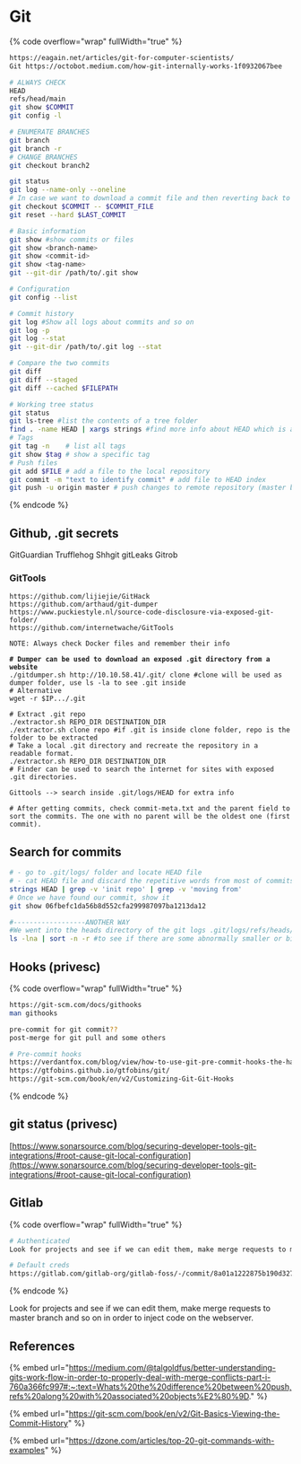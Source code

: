 # Git

{% code overflow="wrap" fullWidth="true" %}
```bash
https://eagain.net/articles/git-for-computer-scientists/
Git https://octobot.medium.com/how-git-internally-works-1f0932067bee

# ALWAYS CHECK 
HEAD 
refs/head/main
git show $COMMIT
git config -l

# ENUMERATE BRANCHES
git branch
git branch -r
# CHANGE BRANCHES
git checkout branch2

git status
git log --name-only --oneline
# In case we want to download a commit file and then reverting back to the last commit
git checkout $COMMIT -- $COMMIT_FILE
git reset --hard $LAST_COMMIT

# Basic information
git show #show commits or files
git show <branch-name>
git show <commit-id>
git show <tag-name>
git --git-dir /path/to/.git show

# Configuration
git config --list

# Commit history
git log #Show all logs about commits and so on
git log -p
git log --stat
git --git-dir /path/to/.git log --stat

# Compare the two commits
git diff
git diff --staged
git diff --cached $FILEPATH

# Working tree status
git status
git ls-tree #list the contents of a tree folder
find . -name HEAD | xargs strings #find more info about HEAD which is a reference to commit objects in master
# Tags
git tag -n    # list all tags
git show $tag # show a specific tag
# Push files
git add $FILE # add a file to the local repository
git commit -m "text to identify commit" # add file to HEAD index
git push -u origin master # push changes to remote repository (master branch)
```
{% endcode %}

## Github, .git secrets

GitGuardian Trufflehog Shhgit gitLeaks Gitrob

### GitTools

<pre class="language-bash" data-overflow="wrap" data-full-width="true"><code class="lang-bash">https://github.com/lijiejie/GitHack
https://github.com/arthaud/git-dumper
https://www.puckiestyle.nl/source-code-disclosure-via-exposed-git-folder/
https://github.com/internetwache/GitTools

NOTE: Always check Docker files and remember their info
<strong>
</strong><strong># Dumper can be used to download an exposed .git directory from a website 
</strong>./gitdumper.sh http://10.10.58.41/.git/ clone #clone will be used as dumper folder, use ls -la to see .git inside
# Alternative
wget -r $IP.../.git

# Extract .git repo
./extractor.sh REPO_DIR DESTINATION_DIR
./extractor.sh clone repo #if .git is inside clone folder, repo is the folder to be extracted
# Take a local .git directory and recreate the repository in a readable format.
./extractor.sh REPO_DIR DESTINATION_DIR
# Finder can be used to search the internet for sites with exposed .git directories. 

Gittools --> search inside .git/logs/HEAD for extra info

# After getting commits, check commit-meta.txt and the parent field to sort the commits. The one with no parent will be the oldest one (first commit).
</code></pre>

## Search for commits

```bash
# - go to .git/logs/ folder and locate HEAD file
# - cat HEAD file and discard the repetitive words from most of commits
strings HEAD | grep -v 'init repo' | grep -v 'moving from'
# Once we have found our commit, show it
git show 06fbefc1da56b8d552cfa299987097ba1213da12

#------------------ANOTHER WAY
#We went into the heads directory of the git logs .git/logs/refs/heads/
ls -lna | sort -n -r #to see if there are some abnormally smaller or bigger
```

## Hooks (privesc)

{% code overflow="wrap" fullWidth="true" %}
```sh
https://git-scm.com/docs/githooks
man githooks

pre-commit for git commit??
post-merge for git pull and some others

# Pre-commit hooks
https://verdantfox.com/blog/view/how-to-use-git-pre-commit-hooks-the-hard-way-and-the-easy-way
https://gtfobins.github.io/gtfobins/git/
https://git-scm.com/book/en/v2/Customizing-Git-Git-Hooks
```
{% endcode %}

## git status (privesc)

[https://www.sonarsource.com/blog/securing-developer-tools-git-integrations/#root-cause-git-local-configuration](https://www.sonarsource.com/blog/securing-developer-tools-git-integrations/#root-cause-git-local-configuration)

## Gitlab&#x20;

{% code overflow="wrap" fullWidth="true" %}
```sh
# Authenticated
Look for projects and see if we can edit them, make merge requests to master branch and so on in order to inject code on the webserver.

# Default creds
https://gitlab.com/gitlab-org/gitlab-foss/-/commit/8a01a1222875b190d32769f7a6e7a74720079d2a
```
{% endcode %}

Look for projects and see if we can edit them, make merge requests to master branch and so on in order to inject code on the webserver.

## References

{% embed url="https://medium.com/@talgoldfus/better-understanding-gits-work-flow-in-order-to-properly-deal-with-merge-conflicts-part-i-760a366fc997#:~:text=Whats%20the%20difference%20between%20push,refs%20along%20with%20associated%20objects%E2%80%9D." %}

{% embed url="https://git-scm.com/book/en/v2/Git-Basics-Viewing-the-Commit-History" %}

{% embed url="https://dzone.com/articles/top-20-git-commands-with-examples" %}
